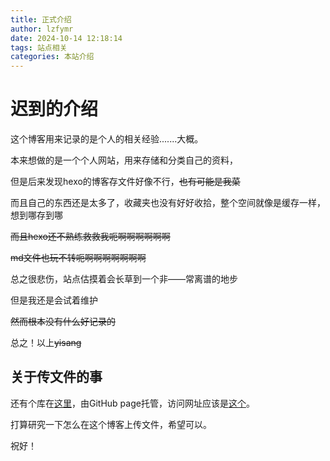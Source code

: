 ```yaml
---
title: 正式介绍
author: lzfymr
date: 2024-10-14 12:18:14
tags: 站点相关
categories: 本站介绍
---
```


# 迟到的介绍

这个博客用来记录的是个人的相关经验.......大概。

本来想做的是一个个人网站，用来存储和分类自己的资料，

但是后来发现hexo的博客存文件好像不行，~~也有可能是我菜~~

而且自己的东西还是太多了，收藏夹也没有好好收拾，整个空间就像是缓存一样，想到哪存到哪

~~而且hexo还不熟练救救我呃啊啊啊啊啊啊~~

~~md文件也玩不转呃啊啊啊啊啊啊啊~~

总之很悲伤，站点估摸着会长草到一个非——常离谱的地步

但是我还是会试着维护

~~然而根本没有什么好记录的~~

总之！以上~~yisang~~

## 关于传文件的事

还有个库在[这里](https://github.com/lzfymr/lzfymr.github.io)，由GitHub page托管，访问网址应该是[这个](https://lzfymr.github.io/)。

打算研究一下怎么在这个博客上传文件，希望可以。

祝好！
